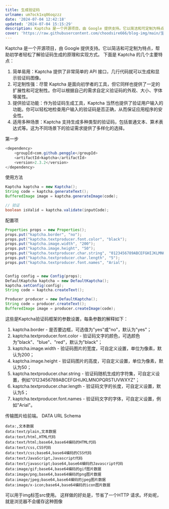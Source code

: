 ```yaml
---
title: 生成验证码
urlname: um7ock1xq86oqzzz
date: '2024-07-04 12:42:18'
updated: '2024-07-04 15:15:29'
description: Kaptcha 是一个开源项目，由 Google 提供支持。它以简洁和可定制为特点，帮助初学者轻松了解验证码生成的原理和实现方式。下面是 Kaptcha 的几个主要特点：简单易用：Kaptcha 提供了非常简单的 API 接口，几行代码就可以生成和显示验证码图像。可定制性强：尽管 Kaptch...
cover: 'https://raw.githubusercontent.com/choodsire666/blog-img/main/生成验证码/cover.jpg'
---
```

Kaptcha 是一个开源项目，由 Google 提供支持。它以简洁和可定制为特点，帮助初学者轻松了解验证码生成的原理和实现方式。
下面是 Kaptcha 的几个主要特点：

1. 简单易用：Kaptcha 提供了非常简单的 API 接口，几行代码就可以生成和显示验证码图像。
2. 可定制性强：尽管 Kaptcha 是面向初学者的工具，但它同样也提供了一定的扩展性和可定制性。你可以根据自己的需求自定义验证码的外观、大小、字体等属性。
3. 提供验证功能：作为验证码生成工具，Kaptcha 当然也提供了验证用户输入的功能。你可以轻松地检查用户输入的验证码是否正确，从而保证应用程序的安全性。
4. 适用多种场景：Kaptcha 支持生成多种类型的验证码，包括普通文本、算术表达式等。这为不同场景下的验证需求提供了多样化的选择。

第一步
```java
<dependency>
    <groupId>com.github.penggle</groupId>
    <artifactId>kaptcha</artifactId>
    <version>2.3.2</version>
</dependency>
```

使用方法
```java
Kaptcha kaptcha = new Kaptcha();
String code = kaptcha.generateText();
BufferedImage image = kaptcha.generateImage(code);

// 验证
boolean isValid = kaptcha.validate(inputCode);
```
配置项
```java
Properties props = new Properties();
props.put("kaptcha.border", "no");
props.put("kaptcha.textproducer.font.color", "black");
props.put("kaptcha.image.width", "200");
props.put("kaptcha.image.height", "50");
props.put("kaptcha.textproducer.char.string", "0123456789ABCEFGHIJKLMNOPQRSTUVWXYZ");
props.put("kaptcha.textproducer.char.length", "5");
props.put("kaptcha.textproducer.font.names", "Arial");


Config config = new Config(props);
DefaultKaptcha kaptcha = new DefaultKaptcha();
kaptcha.setConfig(config);
String code = kaptcha.createText();

Producer producer = new DefaultKaptcha();
String code = producer.createText();
BufferedImage image = producer.createImage(code);
```
这些是Kaptcha验证码框架的参数设置，每条参数的解释如下：

1. kaptcha.border - 是否要边框，可选值为"yes"或"no"，默认为"yes"；
2. kaptcha.textproducer.font.color - 验证码文字的颜色，可选颜色为"black"、"blue"、"red"，默认为"black"；
3. kaptcha.image.width - 验证码图片的宽度，可自定义设置，单位为像素，默认为200；
4. kaptcha.image.height - 验证码图片的高度，可自定义设置，单位为像素，默认为50；
5. kaptcha.textproducer.char.string - 验证码随机生成的字符集，可自定义设置，例如"0123456789ABCEFGHIJKLMNOPQRSTUVWXYZ"；
6. kaptcha.textproducer.char.length - 验证码文字的长度，可自定义设置，默认为5；
7. kaptcha.textproducer.font.names - 验证码文字的字体，可自定义设置，例如"Arial"。

传输图片给前端。
DATA URL Schema
```
data:,文本数据
data:text/plain,文本数据
data:text/html,HTML代码
data:text/html;base64,base64编码的HTML代码
data:text/css,CSS代码
data:text/css;base64,base64编码的CSS代码
data:text/JavaScript,Javascript代码
data:text/javascript;base64,base64编码的Javascript代码
data:image/gif;base64,base64编码的gif图片数据
data:image/png;base64,base64编码的png图片数据
data:image/jpeg;base64,base64编码的jpeg图片数据
data:image/x-icon;base64,base64编码的icon图片数据
```
可以用于img标签src使用。
这样做的好处是，节省了一个HTTP 请求。坏处呢，就是浏览器不会缓存这种图像
